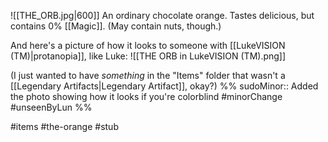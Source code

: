 ![[THE_ORB.jpg|600]]
An ordinary chocolate orange. Tastes delicious, but contains 0% [[Magic]]. (May contain nuts, though.)

And here's a picture of how it looks to someone with [[LukeVISION (TM)|protanopia]], like Luke:
![[THE ORB in LukeVISION (TM).png]]

(I just wanted to have *something* in the "Items" folder that wasn't a [[Legendary Artifacts|Legendary Artifact]], okay?)
%%
sudoMinor:: Added the photo showing how it looks if you're colorblind
#minorChange #unseenByLun 
%%

#items #the-orange #stub 